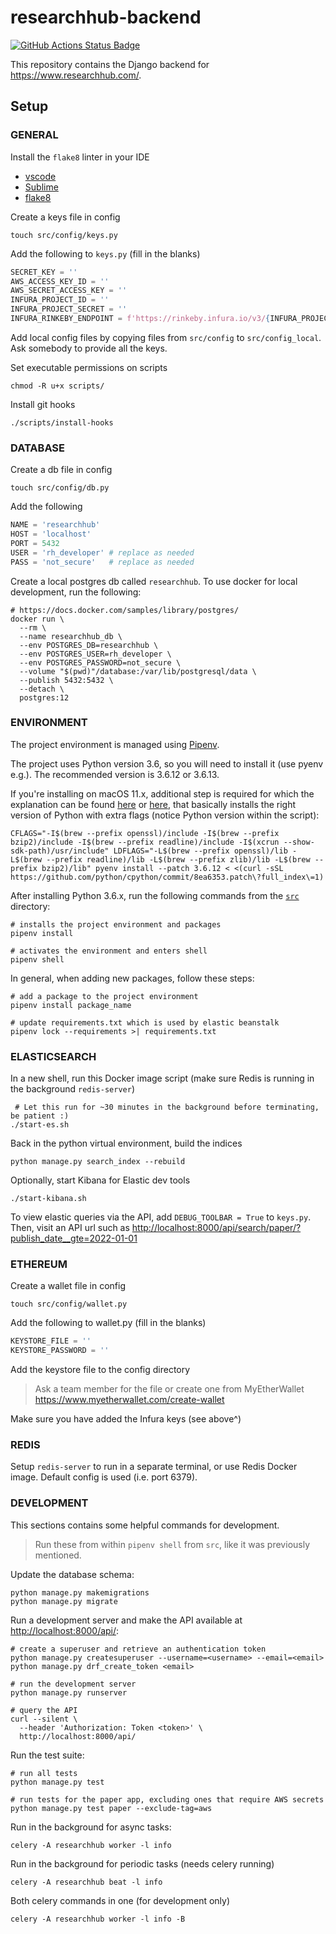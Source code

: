 # researchhub-backend

[![GitHub Actions Status Badge](https://github.com/ResearchHub/researchhub-backend/workflows/Backend%20CI/badge.svg?branch=master)](https://github.com/ResearchHub/researchhub-backend/actions)

This repository contains the Django backend for <https://www.researchhub.com/>.

## Setup

### GENERAL

Install the `flake8` linter in your IDE

- [vscode](https://code.visualstudio.com/docs/python/linting#_specific-linters)
- [Sublime](https://github.com/SublimeLinter/SublimeLinter-flake8)
- [flake8](http://flake8.pycqa.org/en/latest/index.html)

Create a keys file in config

```
touch src/config/keys.py
```

Add the following to `keys.py` (fill in the blanks)

```python
SECRET_KEY = ''
AWS_ACCESS_KEY_ID = ''
AWS_SECRET_ACCESS_KEY = ''
INFURA_PROJECT_ID = ''
INFURA_PROJECT_SECRET = ''
INFURA_RINKEBY_ENDPOINT = f'https://rinkeby.infura.io/v3/{INFURA_PROJECT_ID}'
```

Add local config files by copying files from `src/config` to `src/config_local`. Ask somebody to provide all the keys.

Set executable permissions on scripts

```
chmod -R u+x scripts/
```

Install git hooks

```
./scripts/install-hooks
```

### DATABASE

Create a db file in config

```shell
touch src/config/db.py
```

Add the following

```python
NAME = 'researchhub'
HOST = 'localhost'
PORT = 5432
USER = 'rh_developer' # replace as needed
PASS = 'not_secure'   # replace as needed
```

Create a local postgres db called `researchhub`.
To use docker for local development, run the following:

```shell
# https://docs.docker.com/samples/library/postgres/
docker run \
  --rm \
  --name researchhub_db \
  --env POSTGRES_DB=researchhub \
  --env POSTGRES_USER=rh_developer \
  --env POSTGRES_PASSWORD=not_secure \
  --volume "$(pwd)"/database:/var/lib/postgresql/data \
  --publish 5432:5432 \
  --detach \
  postgres:12
```

### ENVIRONMENT

The project environment is managed using [Pipenv](https://pipenv.kennethreitz.org/en/latest/).

The project uses Python version 3.6, so you will need to install it (use pyenv e.g.). The recommended version is 3.6.12 or 3.6.13.

If you're installing on macOS 11.x, additional step is required for which the explanation can be found [here](https://stackoverflow.com/questions/66482346/problems-installing-python-3-6-with-pyenv-on-mac-os-big-sur) or [here](https://docs.google.com/document/d/1tObZtc_GLf1h2OY9Ig6LjYub5zNMARG_ge3pUXKV3HI/edit?usp=sharing), that basically installs the right version of Python with extra flags (notice Python version within the script):

```
CFLAGS="-I$(brew --prefix openssl)/include -I$(brew --prefix bzip2)/include -I$(brew --prefix readline)/include -I$(xcrun --show-sdk-path)/usr/include" LDFLAGS="-L$(brew --prefix openssl)/lib -L$(brew --prefix readline)/lib -L$(brew --prefix zlib)/lib -L$(brew --prefix bzip2)/lib" pyenv install --patch 3.6.12 < <(curl -sSL https://github.com/python/cpython/commit/8ea6353.patch\?full_index\=1)
```

After installing Python 3.6.x, run the following commands from the [`src`](src) directory:

```shell
# installs the project environment and packages
pipenv install

# activates the environment and enters shell
pipenv shell
```

In general, when adding new packages, follow these steps:

```shell
# add a package to the project environment
pipenv install package_name

# update requirements.txt which is used by elastic beanstalk
pipenv lock --requirements >| requirements.txt
```

### ELASTICSEARCH

In a new shell, run this Docker image script (make sure Redis is running in the background `redis-server`)

```
 # Let this run for ~30 minutes in the background before terminating, be patient :)
./start-es.sh
```

Back in the python virtual environment, build the indices

```
python manage.py search_index --rebuild
```

Optionally, start Kibana for Elastic dev tools

```
./start-kibana.sh
```

To view elastic queries via the API, add `DEBUG_TOOLBAR = True` to `keys.py`. Then, visit an API url such as [http://localhost:8000/api/search/paper/?publish_date\_\_gte=2022-01-01](http://localhost:8000/api/search/paper/?publish_date__gte=2022-01-01)

### ETHEREUM

Create a wallet file in config

```
touch src/config/wallet.py
```

Add the following to wallet.py (fill in the blanks)

```python
KEYSTORE_FILE = ''
KEYSTORE_PASSWORD = ''
```

Add the keystore file to the config directory

> Ask a team member for the file or create one from MyEtherWallet
> https://www.myetherwallet.com/create-wallet

Make sure you have added the Infura keys (see above^)

### REDIS

Setup `redis-server` to run in a separate terminal, or use Redis Docker image. Default config is used (i.e. port 6379).

### DEVELOPMENT

This sections contains some helpful commands for development.

> Run these from within `pipenv shell` from `src`, like it was previously mentioned.

Update the database schema:

```shell
python manage.py makemigrations
python manage.py migrate
```

Run a development server and make the API available at <http://localhost:8000/api/>:

```shell
# create a superuser and retrieve an authentication token
python manage.py createsuperuser --username=<username> --email=<email>
python manage.py drf_create_token <email>

# run the development server
python manage.py runserver

# query the API
curl --silent \
  --header 'Authorization: Token <token>' \
  http://localhost:8000/api/
```

Run the test suite:

```shell
# run all tests
python manage.py test

# run tests for the paper app, excluding ones that require AWS secrets
python manage.py test paper --exclude-tag=aws
```

Run in the background for async tasks:

```shell
celery -A researchhub worker -l info
```

Run in the background for periodic tasks (needs celery running)

```shell
celery -A researchhub beat -l info
```

Both celery commands in one (for development only)

```shell
celery -A researchhub worker -l info -B
```
